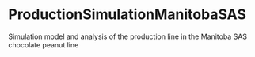 # ProductionSimulationManitobaSAS
Simulation model and analysis of the production line in the Manitoba SAS chocolate peanut line
